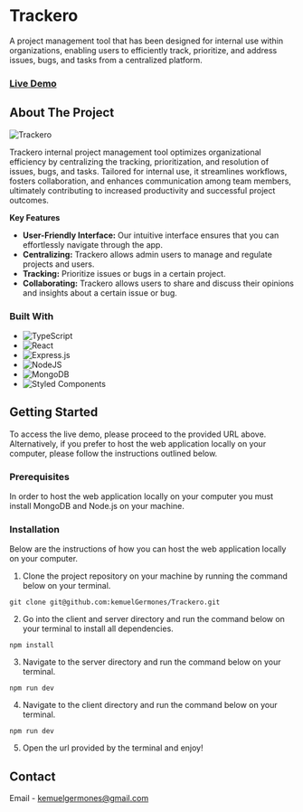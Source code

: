 # Trackero

A project management tool that has been designed for internal use within organizations, enabling users to efficiently track, prioritize, and address issues, bugs, and tasks from a centralized platform.

### [Live Demo](https://trackero-client.vercel.app/)

## About The Project

![Trackero](https://res.cloudinary.com/de9dxfdav/image/upload/v1677069643/Project%20Promotion/Screenshot_2023-02-22_203738_eyqjyh.jpg)

Trackero internal project management tool optimizes organizational efficiency by centralizing the tracking, prioritization, and resolution of issues, bugs, and tasks. Tailored for internal use, it streamlines workflows, fosters collaboration, and enhances communication among team members, ultimately contributing to increased productivity and successful project outcomes.

**Key Features**

- **User-Friendly Interface:** Our intuitive interface ensures that you can effortlessly navigate through the app.
- **Centralizing:** Trackero allows admin users to manage and regulate projects and users.
- **Tracking:** Prioritize issues or bugs in a certain project.
- **Collaborating:** Trackero allows users to share and discuss their opinions and insights about a certain issue or bug.

### Built With

- ![TypeScript](https://img.shields.io/badge/typescript-%23007ACC.svg?style=for-the-badge&logo=typescript&logoColor=white)
- ![React](https://img.shields.io/badge/react-%2320232a.svg?style=for-the-badge&logo=react&logoColor=%2361DAFB)
- ![Express.js](https://img.shields.io/badge/express.js-%23404d59.svg?style=for-the-badge&logo=express&logoColor=%2361DAFB)
- ![NodeJS](https://img.shields.io/badge/node.js-6DA55F?style=for-the-badge&logo=node.js&logoColor=white)
- ![MongoDB](https://img.shields.io/badge/MongoDB-%234ea94b.svg?style=for-the-badge&logo=mongodb&logoColor=white)
- ![Styled Components](https://img.shields.io/badge/styled--components-DB7093?style=for-the-badge&logo=styled-components&logoColor=white)

## Getting Started

To access the live demo, please proceed to the provided URL above. Alternatively, if you prefer to host the web application locally on your computer, please follow the instructions outlined below.

### Prerequisites

In order to host the web application locally on your computer you must install MongoDB and Node.js on your machine.

### Installation

Below are the instructions of how you can host the web application locally on your computer.

1. Clone the project repository on your machine by running the command below on your terminal.

```
git clone git@github.com:kemuelGermones/Trackero.git
```

2.  Go into the client and server directory and run the command below on your terminal to install all dependencies.

```
npm install
```

3. Navigate to the server directory and run the command below on your terminal.

```
npm run dev
```

4. Navigate to the client directory and run the command below on your terminal.

```
npm run dev
```

5. Open the url provided by the terminal and enjoy!
   
## Contact

Email - [kemuelgermones@gmail.com](kemuelgermones@gmail.com)
